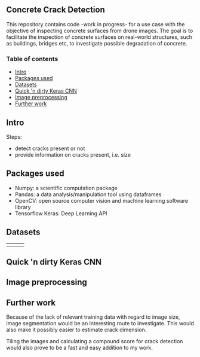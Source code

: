 ## Concrete Crack Detection

This repository contains code -work in progress- for a use case with the objective of inspecting concrete surfaces from drone images.
The goal is to facilitate the inspection of concrete surfaces on real-world structures, such as buildings, bridges etc, to investigate possible degradation of concrete.

### Table of contents

* [Intro](#intro)
* [Packages used](#packages-used)
* [Datasets](#datasets)
* [Quick 'n dirty Keras CNN](#quick-n-dirty-keras-cnn)
* [Image preprocessing](#image-preprocessing)
* [Further work](#further-work)

## Intro

Steps:
- detect cracks present or not
- provide information on cracks present, i.e. size

## Packages used

- Numpy: a scientific computation package
- Pandas: a data analysis/manipulation tool using dataframes
- OpenCV: open source computer vision and machine learning software library
- Tensorflow Keras: Deep Learning API

## Datasets

|  | |  |
|-------|-------| ------- |
||  |  |

## Quick 'n dirty Keras CNN

## Image preprocessing

## Further work

Because of the lack of relevant training data with regard to image size, image segmentation would be an interesting route to investigate. This would also make it possibly easier to estimate crack dimension. 

Tiling the images and calculating a compound score for crack detection would also prove to be a fast and easy addition to my work.

